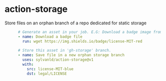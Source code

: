 # action-storage
Store files on an orphan branch of a repo dedicated for static storage

```yaml
      # Generate an asset in your job. E.G: Download a badge image from shields.io
      - name: Download a badge file
        run: wget https://img.shields.io/badge/license-MIT-red
      
      # Store this asset in 'gh-storage' branch.
      - name: Save file in a new orphan storage branch
        uses: sylvanld/action-storage@v1
        with:
          src: license-MIT-blue
          dst: legal/LICENSE
```
